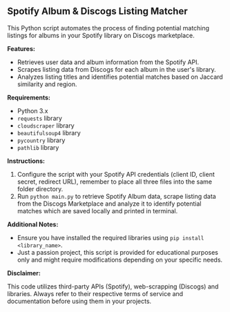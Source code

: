 ## Spotify Album & Discogs Listing Matcher

This Python script automates the process of finding potential matching listings for albums in your Spotify library on Discogs marketplace.

**Features:**

* Retrieves user data and album information from the Spotify API.
* Scrapes listing data from Discogs for each album in the user's library.
* Analyzes listing titles and identifies potential matches based on Jaccard similarity and region.

**Requirements:**

* Python 3.x
* `requests` library
* `cloudscraper` library
* `beautifulsoup4` library
* `pycountry` library
* `pathlib` library

**Instructions:**

1. Configure the script with your Spotify API credentials (client ID, client secret, redirect URL), remember to place all three files into the same folder directory.
2. Run `python main.py` to retrieve Spotify Album data, scrape listing data from the Discogs Marketplace and analyze it to identify potential matches which are saved locally and printed in terminal.

**Additional Notes:**

* Ensure you have installed the required libraries using `pip install <library_name>`.
* Just a passion project, this script is provided for educational purposes only and might require modifications depending on your specific needs.

**Disclaimer:**

This code utilizes third-party APIs (Spotify), web-scrapping (Discogs) and libraries. Always refer to their respective terms of service and documentation before using them in your projects.
